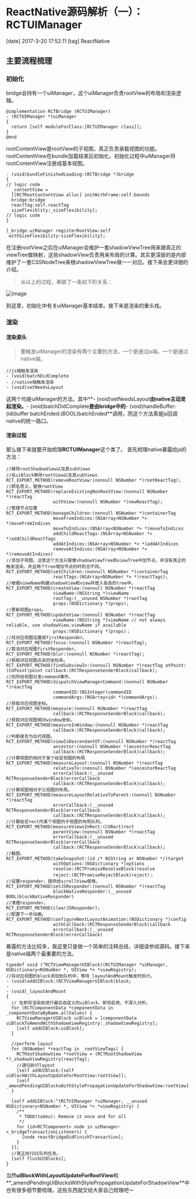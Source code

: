 # ReactNative源码解析（一）：RCTUIManager
[date] 2017-3-20 17:52:11
[tag] ReactNative
## 主要流程梳理
### 初始化
bridge会持有一个uiManager，这个uiManager负责rootView的布局和渲染逻辑。

```objc
@implementation RCTBridge (RCTUIManager)
- (RCTUIManager *)uiManager
{
  return [self moduleForClass:[RCTUIManager class]];
}
@end
```
rootContentView是rootView的子视图，真正负责承载视图的功能。
rootContentView在bundle加载结束后初始化，初始化过程中uiManager将rootContentView注册成基本视图。

```objc
- (void)bundleFinishedLoading:(RCTBridge *)bridge
{
// logic code
  _contentView = 
  [[RCTRootContentView alloc] initWithFrame:self.bounds 
  bridge:bridge 
  reactTag:self.reactTag 
  sizeFlexiblity:_sizeFlexibility];
// logic code
}
```
```objc
[_bridge.uiManager registerRootView:self
 withSizeFlexibility:sizeFlexibility];
```
在注册rootView之后在uiManager会维护一套shadowViewTree用来跟真正的viewTree做映射，这些shadowView负责用来布局的计算。其实更深层的是内部维护了一套CSSNodeTree来根shadowViewTree做一一对应。接下来会更详细的介绍。
>从以上的过程，串联了一条如下的关系：

![image](http://mmmmmax.cn/uimanager.png)

到这里，初始化中有关uiManager基本结束。接下来是渲染的重头戏。
### 渲染
#### 渲染源头
>要触发uiManager的渲染有两个主要的方法，一个是通过js端，一个是通过native端。

```objc
//js端触发渲染
- (void)batchDidComplete
- //native端触发渲染
- (void)setNeedsLayout
```
这两个均是uiManager的方法。其中**- (void)setNeedsLayout**由native主动发起渲染。**- (void)batchDidComplete**是由bridge中的**- (void)handleBuffer:(id)buffer batchEnded:(BOOL)batchEnded**调用，而这个方法真是js回调native的统一路口。
#### 渲染过程
那么接下来就要开始梳理**RCTUIManager**这个类了。
首先梳理native暴露给js的方法：

```objc
//移除rootShadowView以及其subViews
//在uiBlock移除rootView以及其subViews
RCT_EXPORT_METHOD(removeRootView:(nonnull NSNumber *)rootReactTag);
//顾名思义，替换rootView
RCT_EXPORT_METHOD(replaceExistingNonRootView:(nonnull NSNumber *)reactTag
                  withView:(nonnull NSNumber *)newReactTag);
//管理节点位置                  
RCT_EXPORT_METHOD(manageChildren:(nonnull NSNumber *)containerTag
                  moveFromIndices:(NSArray<NSNumber *> *)moveFromIndices
                  moveToIndices:(NSArray<NSNumber *> *)moveToIndices
                  addChildReactTags:(NSArray<NSNumber *> *)addChildReactTags
                  addAtIndices:(NSArray<NSNumber *> *)addAtIndices
                  removeAtIndices:(NSArray<NSNumber *> *)removeAtIndices)
//添加子视图，注意这个方法只是像shadowViewTree和viewTree中加节点，并没有真正的触发渲染。并且两个tree增加节点的时机也不同。
RCT_EXPORT_METHOD(setChildren:(nonnull NSNumber *)containerTag
                  reactTags:(NSArray<NSNumber *> *)reactTags);
//根据viewName构建shadowView和view并放入各自的tree中。
RCT_EXPORT_METHOD(createView:(nonnull NSNumber *)reactTag
                  viewName:(NSString *)viewName
                  rootTag:(__unused NSNumber *)rootTag
                  props:(NSDictionary *)props);
//更新视图props。
RCT_EXPORT_METHOD(updateView:(nonnull NSNumber *)reactTag
                  viewName:(NSString *)viewName // not always reliable, use shadowView.viewName if available
                  props:(NSDictionary *)props)；
//将对应视图设置成firstResponder。
RCT_EXPORT_METHOD(focus:(nonnull NSNumber *)reactTag);
//取消对应视图firstResponder。
RCT_EXPORT_METHOD(blur:(nonnull NSNumber *)reactTag);
//获取对应视图点击的坐标系。
RCT_EXPORT_METHOD(findSubviewIn:(nonnull NSNumber *)reactTag atPoint:(CGPoint)point callback:(RCTResponseSenderBlock)callback);
//向所给视图分发command事件。
RCT_EXPORT_METHOD(dispatchViewManagerCommand:(nonnull NSNumber *)reactTag
                  commandID:(NSInteger)commandID
                  commandArgs:(NSArray<id> *)commandArgs);
//获取对应视图坐标。                  
RCT_EXPORT_METHOD(measure:(nonnull NSNumber *)reactTag
                  callback:(RCTResponseSenderBlock)callback);
//获取对应视图相对window坐标。
RCT_EXPORT_METHOD(measureInWindow:(nonnull NSNumber *)reactTag
                  callback:(RCTResponseSenderBlock)callback);
//判断是否为后代视图。
RCT_EXPORT_METHOD(viewIsDescendantOf:(nonnull NSNumber *)reactTag
                  ancestor:(nonnull NSNumber *)ancestorReactTag
                  callback:(RCTResponseSenderBlock)callback);
//计算视图的相对于某个给定视图的布局
RCT_EXPORT_METHOD(measureLayout:(nonnull NSNumber *)reactTag
                  relativeTo:(nonnull NSNumber *)ancestorReactTag
                  errorCallback:(__unused RCTResponseSenderBlock)errorCallback
                  callback:(RCTResponseSenderBlock)callback);
//计算视图相对于父视图的布局。
RCT_EXPORT_METHOD(measureLayoutRelativeToParent:(nonnull NSNumber *)reactTag
                  errorCallback:(__unused RCTResponseSenderBlock)errorCallback
                  callback:(RCTResponseSenderBlock)callback);
//计算给定rect内某个视图的子视图的布局队列。
RCT_EXPORT_METHOD(measureViewsInRect:(CGRect)rect
                  parentView:(nonnull NSNumber *)reactTag
                  errorCallback:(__unused RCTResponseSenderBlock)errorCallback
                  callback:(RCTResponseSenderBlock)callback);  
//截图。
RCT_EXPORT_METHOD(takeSnapshot:(id /* NSString or NSNumber */)target
                  withOptions:(NSDictionary *)options
                  resolve:(RCTPromiseResolveBlock)resolve
                  reject:(RCTPromiseRejectBlock)reject)；    
//设置responder，提供给scrollView使用。
RCT_EXPORT_METHOD(setJSResponder:(nonnull NSNumber *)reactTag
                  blockNativeResponder:(__unused BOOL)blockNativeResponder)   
//清理responder。
RCT_EXPORT_METHOD(clearJSResponder);   
//配置下一步动画。
RCT_EXPORT_METHOD(configureNextLayoutAnimation:(NSDictionary *)config
                  withCallback:(RCTResponseSenderBlock)callback
                  errorCallback:(__unused RCTResponseSenderBlock)errorCallback)             
```
暴露的方法比较多，我这里只是做一个简单的注释总结，详细请参阅源码。接下来是native端两个最重要的方法。

```objc
typedef void (^RCTViewManagerUIBlock)(RCTUIManager *uiManager, NSDictionary<NSNumber *, UIView *> *viewRegistry);
//将对应视图的block添加到队列中，等待_layoutAndMount触发时执行。
- (void)addUIBlock:(RCTViewManagerUIBlock)block;
- 
- (void)_layoutAndMount
{
  // 在即将渲染前进行最后自定义的uiBlock，即将启用，不深入分析。
  for (RCTComponentData *componentData in _componentDataByName.allValues) {
    RCTViewManagerUIBlock uiBlock = [componentData uiBlockToAmendWithShadowViewRegistry:_shadowViewRegistry];
    [self addUIBlock:uiBlock];
  }

  //perform layout
  for (NSNumber *reactTag in _rootViewTags) {
    RCTRootShadowView *rootView = (RCTRootShadowView *)_shadowViewRegistry[reactTag];
    //递归执行layout
    [self addUIBlock:[self uiBlockWithLayoutUpdateForRootView:rootView]];
    [self _amendPendingUIBlocksWithStylePropagationUpdateForShadowView:rootView];
  }

  [self addUIBlock:^(RCTUIManager *uiManager, __unused NSDictionary<NSNumber *, UIView *> *viewRegistry) {
    /**
     * TODO(tadeu): Remove it once and for all
     */
    for (id<RCTComponent> node in uiManager->_bridgeTransactionListeners) {
      [node reactBridgeDidFinishTransaction];
    }
  }];
  //真正执行UI队列任务。
  [self flushUIBlocks];
}
```
当然**uiBlockWithLayoutUpdateForRootView**和**_amendPendingUIBlocksWithStylePropagationUpdateForShadowView**中也有很多细节要梳理。这些东西就交给大家自己梳理吧～



